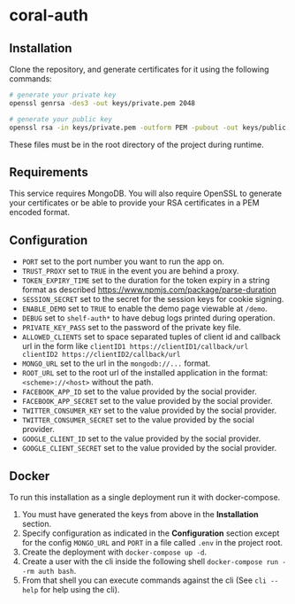 # coral-auth

## Installation

Clone the repository, and generate certificates for it using the following
commands:

```bash
# generate your private key
openssl genrsa -des3 -out keys/private.pem 2048

# generate your public key
openssl rsa -in keys/private.pem -outform PEM -pubout -out keys/public.pem
```

These files must be in the root directory of the project during runtime.

## Requirements

This service requires MongoDB. You will also require OpenSSL to generate your
certificates or be able to provide your RSA certificates in a PEM encoded
format.

## Configuration

- `PORT` set to the port number you want to run the app on.
- `TRUST_PROXY` set to `TRUE` in the event you are behind a proxy.
- `TOKEN_EXPIRY_TIME` set to the duration for the token expiry in a string
  format as described https://www.npmjs.com/package/parse-duration
- `SESSION_SECRET` set to the secret for the session keys for cookie signing.
- `ENABLE_DEMO` set to `TRUE` to enable the demo page viewable at `/demo`.
- `DEBUG` set to `shelf-auth*` to have debug logs printed during operation.
- `PRIVATE_KEY_PASS` set to the password of the private key file.
- `ALLOWED_CLIENTS` set to space separated tuples of client id and callback url
  in the form like `clientID1 https://clientID1/callback/url clientID2 https://clientID2/callback/url`
- `MONGO_URL` set to the url in the `mongodb://...` format.
- `ROOT_URL` set to the root url of the installed application in the format:
  `<scheme>://<host>` without the path.
- `FACEBOOK_APP_ID` set to the value provided by the social provider.
- `FACEBOOK_APP_SECRET` set to the value provided by the social provider.
- `TWITTER_CONSUMER_KEY` set to the value provided by the social provider.
- `TWITTER_CONSUMER_SECRET` set to the value provided by the social provider.
- `GOOGLE_CLIENT_ID` set to the value provided by the social provider.
- `GOOGLE_CLIENT_SECRET` set to the value provided by the social provider.

## Docker

To run this installation as a single deployment run it with docker-compose.

1. You must have generated the keys from above in the **Installation** section.
2. Specify configuration as indicated in the **Configuration** section except
  for the config `MONGO_URL` and `PORT` in a file called `.env` in the project
  root.
2. Create the deployment with `docker-compose up -d`.
3. Create a user with the cli inside the following shell `docker-compose run
  --rm auth bash`.
4. From that shell you can execute commands against the cli (See `cli --help`
  for help using the cli).
